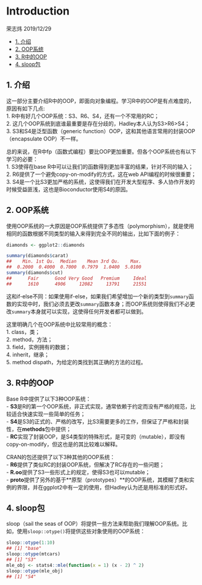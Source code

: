 Introduction
================
荣志炜
2019/12/29

  - [1. 介绍](#介绍)
  - [2. OOP系统](#oop系统)
  - [3. R中的OOP](#r中的oop)
  - [4. sloop包](#sloop包)

## 1\. 介绍

这一部分主要介绍R中的OOP，即面向对象编程。学习R中的OOP是有点难度的，原因有如下几点:  
1\. R中有好几个OOP系统：S3、R6、S4，还有一个不常用的RC；  
2\. 这几个OOP系统到底谁最重要是存在分歧的，Hadley本人认为S3\>R6\>S4；  
3\. S3和S4是泛型函数（generic function）OOP，这和其他语言常用的封装OOP（encapsulate OOP）不一样。

总的来说，在R中fp（函数式编程）要比OOP更加重要。但各个OOP系统也有以下学习的必要：  
1\. S3使得在base R中可以让我们的函数得到更加丰富的结果，针对不同的输入；  
2\. R6提供了一个避免copy-on-modify的方式，这在web API编程的时候很重要；  
3\. S4是一个比S3更加严格的系统，这使得我们在开发大型程序、多人协作开发的时候受益匪浅，这也是Bioconductor使用S4的原因。

## 2\. OOP系统

使用OOP系统的一大原因是OOP系统提供了多态性（polymorphism），就是使用相同的函数根据不同类型的输入来得到完全不同的输出，比如下面的例子：

``` r
diamonds <- ggplot2::diamonds

summary(diamonds$carat)
##    Min. 1st Qu.  Median    Mean 3rd Qu.    Max. 
##  0.2000  0.4000  0.7000  0.7979  1.0400  5.0100
summary(diamonds$cut)
##      Fair      Good Very Good   Premium     Ideal 
##      1610      4906     12082     13791     21551
```

这和if-else不同：如果使用if-else，如果我们希望增加一个新的类型到`summary`函数的实现中时，我们必须去更改`summary`函数本身；而OOP系统则使得我们不必更改`summary`本身就可以实现，这使得任何开发者都可以做到。

这里明确几个在OOP系统中比较常用的概念：  
1\. class，类；  
2\. method，方法；  
3\. field，实例拥有的数据；  
4\. inherit，继承；  
5\. method dispath，为给定的类找到其正确的方法的过程。

## 3\. R中的OOP

Base R中提供了以下3种OOP系统：  
\- **S3**是R的第一个OOP系统，非正式实现，通常依赖于约定而没有严格的规范，比较适合快速实现一些简单的任务；  
\- **S4**是S3的正式的、严格的改写，比S3需要更多的工作，但保证了严格和封装性，在**methods**包中提供；  
\-
**RC**实现了封装OOP，是S4类型的特殊形式，是可变的（mutable），即没有copy-on-modify，但这也是的其比较难以解释。

CRAN的包还提供了以下3种其他的OOP系统：  
\- **R6**提供了类似RC的封装OOP系统，但解决了RC存在的一些问题；  
\- **R.oo**提供了S3一些形式上的规定，使得S3也可以mutable；  
\-
**proto**提供了另外的基于**原型（prototypes）**的OOP系统，其模糊了类和实例的界限，并在ggplot2中有一定的使用，但Hadley认为还是用标准的形式好。

## 4\. sloop包

sloop（sail the seas of
OOP）将提供一些方法来帮助我们理解OOP系统。比如，使用`sloop::otype()`将提供这些对象使用的OOP系统：

``` r
sloop::otype(1:10)
## [1] "base"
sloop::otype(mtcars)
## [1] "S3"
mle_obj <- stats4::mle(function(x = 1) (x - 2) ^ 2)
sloop::otype(mle_obj)
## [1] "S4"
```
